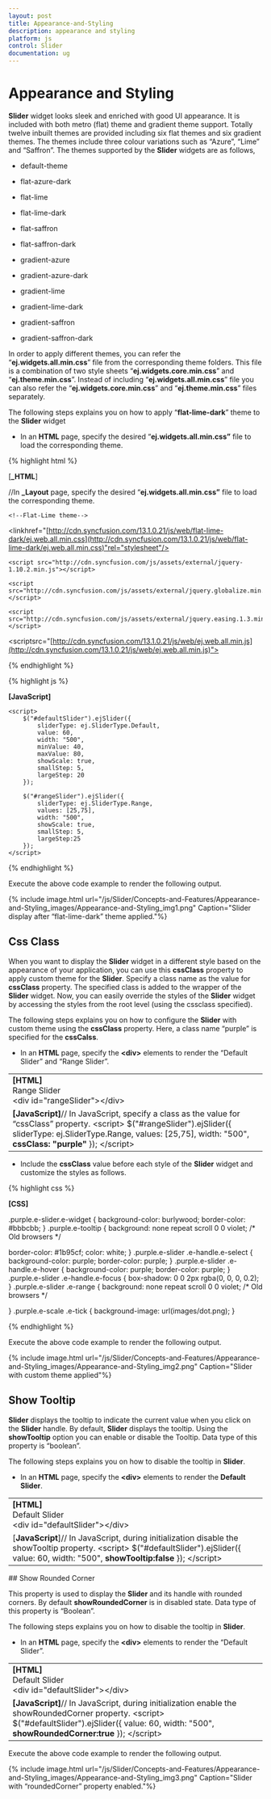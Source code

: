 ```yaml
---
layout: post
title: Appearance-and-Styling
description: appearance and styling	
platform: js
control: Slider
documentation: ug
---
```


# Appearance and Styling	

**Slider** widget looks sleek and enriched with good UI appearance. It is included with both metro (flat) theme and gradient theme support. Totally twelve inbuilt themes are provided including six flat themes and six gradient themes. The themes include three colour variations such as “Azure”, “Lime” and “Saffron”. The themes supported by the **Slider** widgets are as follows,

* default-theme

* flat-azure-dark

* flat-lime

* flat-lime-dark

* flat-saffron

* flat-saffron-dark

* gradient-azure

* gradient-azure-dark

* gradient-lime

* gradient-lime-dark

* gradient-saffron

* gradient-saffron-dark



In order to apply different themes, you can refer the “**ej.widgets.all.min.css**” file from the corresponding theme folders. This file is a combination of two style sheets “**ej.widgets.core.min.css**” and “**ej.theme.min.css**”. Instead of including “**ej.widgets.all.min.css**” file you can also refer the “**ej.widgets.core.min.css**” and “**ej.theme.min.css**” files separately. 

The following steps explains you on how to apply “**flat-lime-dark**” theme to the **Slider** widget

* In an **HTML** page, specify the desired “**ej.widgets.all.min.css”** file to load the corresponding theme.



{% highlight html %}

[**_HTML**]

//In **_Layout** page, specify the desired “**ej.widgets.all.min.css”** file to load the corresponding theme.
<head>
    <title>Slider</title>

    <!--Flat-Lime theme-->
<linkhref="[http://cdn.syncfusion.com/13.1.0.21/js/web/flat-lime-dark/ej.web.all.min.css](http://cdn.syncfusion.com/13.1.0.21/js/web/flat-lime-dark/ej.web.all.min.css)"rel="stylesheet"/>
<!--scripts-->
    <script src="http://cdn.syncfusion.com/js/assets/external/jquery-1.10.2.min.js"></script>

    <script src="http://cdn.syncfusion.com/js/assets/external/jquery.globalize.min.js"> </script>

    <script src="http://cdn.syncfusion.com/js/assets/external/jquery.easing.1.3.min.js"> </script>
<scriptsrc="[http://cdn.syncfusion.com/13.1.0.21/js/web/ej.web.all.min.js](http://cdn.syncfusion.com/13.1.0.21/js/web/ej.web.all.min.js)"></script>
</head>


{% endhighlight %}





{% highlight js %}

**[JavaScript]**

    <script>
        $("#defaultSlider").ejSlider({
            sliderType: ej.SliderType.Default,
            value: 60,
            width: "500",
            minValue: 40,
            maxValue: 80,
            showScale: true,
            smallStep: 5,
            largeStep: 20
        });

        $("#rangeSlider").ejSlider({
            sliderType: ej.SliderType.Range,
            values: [25,75],
            width: "500",
            showScale: true,
            smallStep: 5,
            largeStep:25
        });
    </script>


{% endhighlight %}


Execute the above code example to render the following output.

{% include image.html url="/js/Slider/Concepts-and-Features/Appearance-and-Styling_images/Appearance-and-Styling_img1.png" Caption="Slider display after “flat-lime-dark” theme applied."%}

## Css Class

When you want to display the **Slider** widget in a different style based on the appearance of your application, you can use this **cssClass** property to apply custom theme for the **Slider**. Specify a class name as the value for **cssClass** property. The specified class is added to the wrapper of the **Slider** widget. Now, you can easily override the styles of the **Slider** widget by accessing the styles from the root level (using the cssclass specified).

The following steps explains you on how to configure the **Slider** with custom theme using the **cssClass** property. Here, a class name “purple” is specified for the **cssCalss**.

* In an **HTML** page, specify the **&lt;div&gt;** elements to render the “Default Slider” and “Range Slider”.



<table>
<tr>
<td>
<b>[HTML]</b>        <div class="txt">Range Slider</div>        &lt;div id="rangeSlider"&gt;&lt;/div&gt;</td></tr>
<tr>
<td>
<b>[JavaScript]</b>// In JavaScript, specify a class as the value for “cssClass” property.    &lt;script&gt;        $("#rangeSlider").ejSlider({            sliderType: ej.SliderType.Range,            values: [25,75],            width: "500",<b>            cssClass: "purple"</b>        });    &lt;/script&gt;</td></tr>
</table>


* Include the **cssClass** value before each style of the **Slider** widget and customize the styles as follows.


{% highlight css %}

**[CSS]**

.purple.e-slider.e-widget {
  background-color: burlywood;
  border-color: #bbbcbb;
}
.purple.e-tooltip {
  background: none repeat scroll 0 0 violet;
  /* Old browsers */

  border-color: #1b95cf;
  color: white;
}
.purple.e-slider .e-handle.e-select {
  background-color: purple;
  border-color: purple;
}
.purple.e-slider .e-handle.e-hover {
  background-color: purple;
  border-color: purple;
}
.purple.e-slider .e-handle.e-focus {
  box-shadow: 0 0 2px rgba(0, 0, 0, 0.2);
}
.purple.e-slider .e-range {
  background: none repeat scroll 0 0 violet;
  /* Old browsers */

}
.purple.e-scale .e-tick {
  background-image: url(images/dot.png);
}


{% endhighlight %}


Execute the above code example to render the following output.

{% include image.html url="/js/Slider/Concepts-and-Features/Appearance-and-Styling_images/Appearance-and-Styling_img2.png" Caption="Slider with custom theme applied"%}

## Show Tooltip

**Slider** displays the tooltip to indicate the current value when you click on the **Slider** handle. By default, **Slider** displays the tooltip. Using the **showTooltip** option you can enable or disable the Tooltip. Data type of this property is “boolean”.

The following steps explains you on how to disable the tooltip in **Slider**.

* In an **HTML** page, specify the **&lt;div&gt;** elements to render the **Default Slider**.



<table>
<tr>
<td>
<b>[HTML]</b>        <div class="txt">Default Slider</div>        &lt;div id="defaultSlider"&gt;&lt;/div&gt;</td></tr>
<tr>
<td>
[<b>JavaScript</b>]// In JavaScript, during initialization disable the showTooltip property.    &lt;script&gt;        $("#defaultSlider").ejSlider({            value: 60,            width: "500",<b>            showTooltip:false</b>        });    &lt;/script&gt;</td></tr>
</table>
## Show Rounded Corner

This property is used to display the **Slider** and its handle with rounded corners. By default **showRoundedCorner** is in disabled state. Data type of this property is “Boolean”.

The following steps explains you on how to disable the tooltip in **Slider**.

* In an **HTML** page, specify the **&lt;div&gt;** elements to render the “Default Slider”.



<table>
<tr>
<td>
<b>[HTML]</b>        <div class="txt">Default Slider</div>        &lt;div id="defaultSlider"&gt;&lt;/div&gt;</td></tr>
<tr>
<td>
<b>[JavaScript]</b>// In JavaScript, during initialization enable the showRoundedCorner property.    &lt;script&gt;        $("#defaultSlider").ejSlider({            value: 60,            width: "500",<b>            showRoundedCorner:true</b>        });    &lt;/script&gt;</td></tr>
</table>


Execute the above code example to render the following output.







{% include image.html url="/js/Slider/Concepts-and-Features/Appearance-and-Styling_images/Appearance-and-Styling_img3.png" Caption="Slider with “roundedCorner” property enabled."%}

